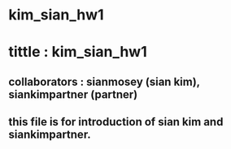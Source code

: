 # kim_sian_hw1
# tittle : kim_sian_hw1
## collaborators : sianmosey (sian kim), siankimpartner (partner)
## this file is for introduction of sian kim and siankimpartner.
